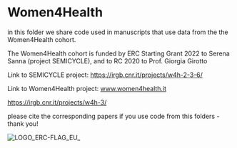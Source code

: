 # Women4Health

in this folder we share code used in manuscripts that use data from the the Women4Health cohort.


The Women4Health cohort is funded by ERC Starting Grant 2022 to Serena Sanna (project SEMICYCLE), and to RC 2020 to Prof. Giorgia Girotto

Link to SEMICYCLE project:
https://irgb.cnr.it/projects/w4h-2-3-6/

Link to Women4Health project: 
www.women4health.it

https://irgb.cnr.it/projects/w4h-3/



please cite the corresponding papers if you use code from this folders - thank you!

![LOGO_ERC-FLAG_EU_](https://github.com/Sanna-s-LAB/Women4Health/assets/115069122/2cc1a958-4c28-4198-bb14-14e3d4ee8148)
